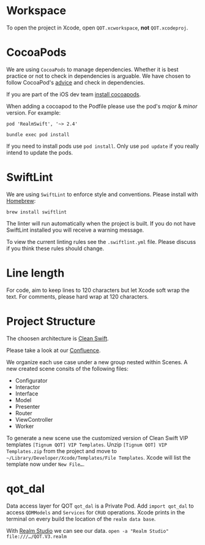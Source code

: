 # Workspace

To open the project in Xcode, open `QOT.xcworkspace`, **not** `QOT.xcodeproj`.

# CocoaPods

We are using `CocoaPods` to manage dependencies. Whether it is best practice or not to check in dependencies is arguable. We have chosen to follow CocoaPod's [advice](https://guides.cocoapods.org/using/using-cocoapods.html#should-i-check-the-pods-directory-into-source-control) and check in dependencies.

If you are part of the iOS dev team [install cocoapods](https://cocoapods.org]).

When adding a cocoapod to the Podfile please use the pod's *major* & *minor* version. For example:

`pod 'RealmSwift', '~> 2.4'`

`bundle exec pod install`

If you need to install pods use `pod install`. Only use `pod update` if you really intend to update the pods.

# SwiftLint

We are using `SwiftLint` to enforce style and conventions. Please install with [Homebrew](https://brew.sh):

`brew install swiftlint`

The linter will run automatically when the project is built. If you do not have SwiftLint installed you will receive a warning message.

To view the current linting rules see the `.swiftlint.yml` file. Please discuss if you think these rules should change.

# Line length

For code, aim to keep lines to 120 characters but let Xcode soft wrap the text. For comments, please hard wrap at 120 characters.

# Project Structure
The choosen architecture is [Clean Swift](https://clean-swift.com/clean-swift-ios-architecture/).

Please take a look at our [Confluence](https://tignum.atlassian.net/wiki/spaces/Q3D/pages/579239954/Developer+-+Clean+Swift+Review?atlOrigin=eyJpIjoiNGZhZDJiMDQzOTIyNDQzNjgwMmE4YjY3ZGYzYTVhMzgiLCJwIjoiYyJ9).

We organize each use case under a new group nested within Scenes.
A new created scene consits of the following files:

* Configurator
* Interactor
* Interface
* Model
* Presenter
* Router
* ViewController
* Worker

To generate a new scene use the customized version of Clean Swift VIP templates `[Tignum QOT] VIP Templates`.
Unzip `[Tignum QOT] VIP Templates.zip` from the project and move to `~/Library/Developer/Xcode/Templates/File Templates`.
Xcode will list the template now under `New File…`.

# qot_dal

Data access layer for QOT `qot_dal` is a Private Pod.
Add `import qot_dal` to access `QDMModels` and `Services` for `CRUD` operations.
Xcode prints in the terminal on every build the location of the `realm data base`.

With [Realm Studio](https://realm.io/products/realm-studio) we can see our data.
`open -a "Realm Studio" file:///…/QOT.V3.realm` 
